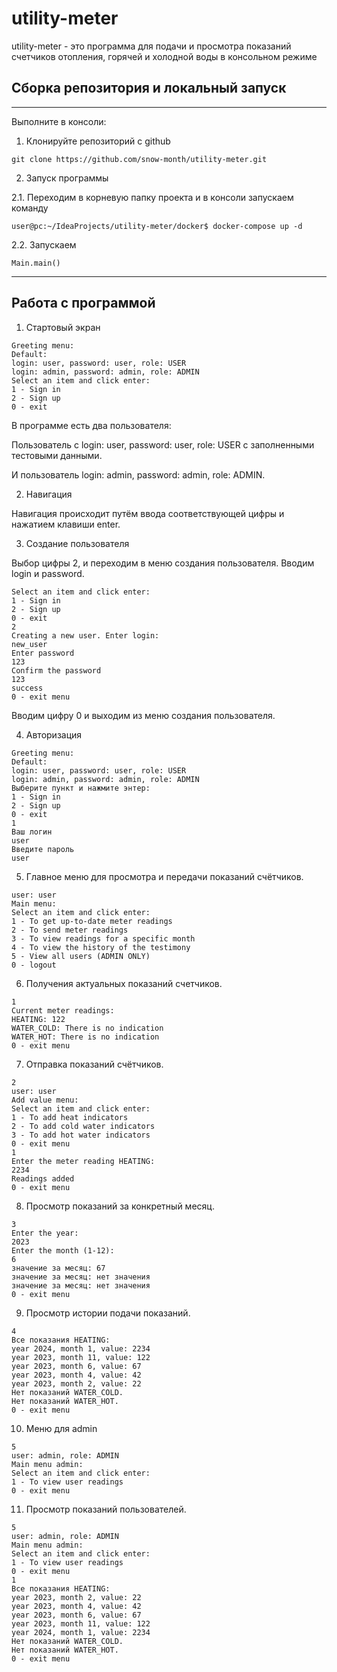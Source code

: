 # utility-meter
utility-meter - это программа для подачи и просмотра 
показаний счетчиков отопления, горячей и холодной воды в 
консольном режиме

## Сборка репозитория и локальный запуск
___
Выполните в консоли:

1. Клонируйте репозиторий с github

`git clone https://github.com/snow-month/utility-meter.git`

2. Запуск программы

2.1. Переходим в корневую папку проекта и в консоли запускаем команду

```
user@pc:~/IdeaProjects/utility-meter/docker$ docker-compose up -d
```
2.2. Запускаем 

`Main.main()`

---

## Работа с программой
1. Стартовый экран

```
Greeting menu:
Default:
login: user, password: user, role: USER
login: admin, password: admin, role: ADMIN
Select an item and click enter:
1 - Sign in
2 - Sign up
0 - exit
```
В программе есть два пользователя:

Пользователь с login: user, password: user, role: USER с заполненными тестовыми данными.

И пользователь login: admin, password: admin, role: ADMIN.

2. Навигация

Навигация происходит путём ввода соответствующей цифры и нажатием клавиши enter.

3. Создание пользователя

Выбор цифры 2, и переходим в меню создания пользователя.
Вводим login и password.

```
Select an item and click enter:
1 - Sign in
2 - Sign up
0 - exit
2
Creating a new user. Enter login:
new_user
Enter password
123
Confirm the password
123
success
0 - exit menu
```
Вводим цифру 0 и выходим из меню создания пользователя.

4. Авторизация

```
Greeting menu:
Default:
login: user, password: user, role: USER
login: admin, password: admin, role: ADMIN
Выберите пункт и нажмите энтер:
1 - Sign in
2 - Sign up
0 - exit
1
Ваш логин
user
Введите пароль
user
```
5. Главное меню для просмотра и передачи показаний счётчиков.

```
user: user
Main menu:
Select an item and click enter:
1 - To get up-to-date meter readings
2 - To send meter readings
3 - To view readings for a specific month
4 - To view the history of the testimony
5 - View all users (ADMIN ONLY)
0 - logout
```
6. Получения актуальных показаний счетчиков.
```
1
Current meter readings:
HEATING: 122
WATER_COLD: There is no indication
WATER_HOT: There is no indication
0 - exit menu
```
7. Отправка показаний счётчиков.
```
2
user: user
Add value menu:
Select an item and click enter:
1 - To add heat indicators
2 - To add cold water indicators
3 - To add hot water indicators
0 - exit menu
1
Enter the meter reading HEATING:
2234
Readings added
0 - exit menu
```
8. Просмотр показаний за конкретный месяц.
```
3
Enter the year:
2023
Enter the month (1-12):
6
значение за месяц: 67
значение за месяц: нет значения
значение за месяц: нет значения
0 - exit menu
```
9. Просмотр истории подачи показаний.
```
4
Все показания HEATING:
year 2024, month 1, value: 2234
year 2023, month 11, value: 122
year 2023, month 6, value: 67
year 2023, month 4, value: 42
year 2023, month 2, value: 22
Нет показаний WATER_COLD.
Нет показаний WATER_HOT.
0 - exit menu
```
10. Меню для admin
```
5
user: admin, role: ADMIN
Main menu admin:
Select an item and click enter:
1 - To view user readings
0 - exit menu
```
11. Просмотр показаний пользователей.
```
5
user: admin, role: ADMIN
Main menu admin:
Select an item and click enter:
1 - To view user readings
0 - exit menu
1
Все показания HEATING:
year 2023, month 2, value: 22
year 2023, month 4, value: 42
year 2023, month 6, value: 67
year 2023, month 11, value: 122
year 2024, month 1, value: 2234
Нет показаний WATER_COLD.
Нет показаний WATER_HOT.
0 - exit menu
```
